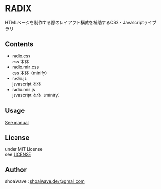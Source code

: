 # RADIX
HTMLページを制作する際のレイアウト構成を補助するCSS・Javascriptライブラリ

## Contents
- radix.css  
css 本体
- radix.min.css  
css 本体（minify）
- radix.js  
javascript 本体
- radix.min.js  
javascript 本体（minify）

## Usage
[See manual](https://radix.shoalwave.net)

## License
under MIT License  
see [LICENSE](https://radix.shoalwave.net/LICENSE)

## Author
shoalwave : shoalwave.dev@gmail.com
